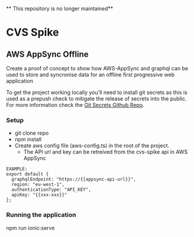 ** This repository is no longer maintained**

# CVS Spike

## AWS AppSync Offline

Create a proof of concept to show how AWS-AppSync and graphql can be used to store and syncronise data for an offline first progressive web application

To get the project working locally you'll need to install git secrets as this is used as a prepush check to mitigate the release of secrets into the public. For more information check the [Git Secrets Github Repo](https://github.com/awslabs/git-secrets).

### Setup

- git clone repo
- npm install
- Create aws config file (aws-config.ts) in the root of the project.
  - The API url and key can be retreived from the cvs-spike api in AWS AppSync

```
EXAMPLE:
export default {
  graphqlEndpoint: "https://{{appsync-api-url}}",
  region: "eu-west-1",
  authenticationType: "API_KEY",
  apiKey: "{{xxx-xxx}}"
};
```

### Running the application

npm run ionic:serve
